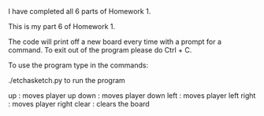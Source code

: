 I have completed all 6 parts of Homework 1.




This is my part 6 of Homework 1.

The code will print off a new board every time with a prompt for a command.
To exit out of the program please do Ctrl + C.


To use the program type in the commands:

./etchasketch.py to run the program

up : moves player up
down : moves player down
left : moves player left
right : moves player right
clear : clears the board


